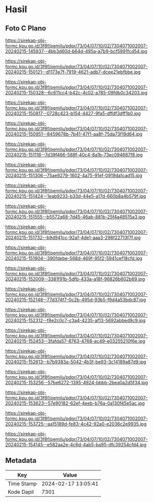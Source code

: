 # Hasil

## Foto C Plano

https://sirekap-obj-formc.kpu.go.id/3f8f/pemilu/pdpr/73/04/07/10/02/7304071002007-20240215-145937--4bb3d60d-b64d-495a-a7b9-bcf5991fcd54.jpg

https://sirekap-obj-formc.kpu.go.id/3f8f/pemilu/pdpr/73/04/07/10/02/7304071002007-20240215-150121--d1173e7f-7919-4621-adb7-dcee21ebfbbe.jpg

https://sirekap-obj-formc.kpu.go.id/3f8f/pemilu/pdpr/73/04/07/10/02/7304071002007-20240215-150328--6c611cc4-b42c-4c02-a785-09fdb0c34203.jpg

https://sirekap-obj-formc.kpu.go.id/3f8f/pemilu/pdpr/73/04/07/10/02/7304071002007-20240215-150817--0728c423-b154-4427-9fa5-dffdf3dff1b0.jpg

https://sirekap-obj-formc.kpu.go.id/3f8f/pemilu/pdpr/73/04/07/10/02/7304071002007-20240215-150951--8459678b-7b41-47f1-aa8f-75da73f19d64.jpg

https://sirekap-obj-formc.kpu.go.id/3f8f/pemilu/pdpr/73/04/07/10/02/7304071002007-20240215-151118--7d39f466-588f-40c4-8a1b-73ec094687f8.jpg

https://sirekap-obj-formc.kpu.go.id/3f8f/pemilu/pdpr/73/04/07/10/02/7304071002007-20240215-151306--75ae9279-1602-4a75-91ef-0919da1cad15.jpg

https://sirekap-obj-formc.kpu.go.id/3f8f/pemilu/pdpr/73/04/07/10/02/7304071002007-20240215-151424--1eab9233-b33d-44e5-a17d-660b8a4b579f.jpg

https://sirekap-obj-formc.kpu.go.id/3f8f/pemilu/pdpr/73/04/07/10/02/7304071002007-20240215-151555--b5572a68-7d45-46ab-881b-25f4a48515a3.jpg

https://sirekap-obj-formc.kpu.go.id/3f8f/pemilu/pdpr/73/04/07/10/02/7304071002007-20240215-151732--b9d941cc-92af-4de1-aaa3-298f22713f7f.jpg

https://sirekap-obj-formc.kpu.go.id/3f8f/pemilu/pdpr/73/04/07/10/02/7304071002007-20240215-151904--390fdebe-568d-469f-95f2-5941cef18cfd.jpg

https://sirekap-obj-formc.kpu.go.id/3f8f/pemilu/pdpr/73/04/07/10/02/7304071002007-20240215-152009--3381f91b-5dfb-433a-a18f-96826b602b69.jpg

https://sirekap-obj-formc.kpu.go.id/3f8f/pemilu/pdpr/73/04/07/10/02/7304071002007-20240215-152148--77d374f7-0c2b-495d-93b5-f9d4a53bdc87.jpg

https://sirekap-obj-formc.kpu.go.id/3f8f/pemilu/pdpr/73/04/07/10/02/7304071002007-20240215-152312--f8e2c0c7-c3a4-4235-af13-5692abbed9c9.jpg

https://sirekap-obj-formc.kpu.go.id/3f8f/pemilu/pdpr/73/04/07/10/02/7304071002007-20240215-152453--3fafda57-8763-4768-ac49-e03255210f6e.jpg

https://sirekap-obj-formc.kpu.go.id/3f8f/pemilu/pdpr/73/04/07/10/02/7304071002007-20240215-152613--b7b9383a-5042-4b3f-be93-3c14189a87d9.jpg

https://sirekap-obj-formc.kpu.go.id/3f8f/pemilu/pdpr/73/04/07/10/02/7304071002007-20240215-153256--57be6272-1395-4924-bbbb-2bea0a2d5f34.jpg

https://sirekap-obj-formc.kpu.go.id/3f8f/pemilu/pdpr/73/04/07/10/02/7304071002007-20240215-153623--57e90182-62ef-4eeb-b76a-0a130f45e5ac.jpg

https://sirekap-obj-formc.kpu.go.id/3f8f/pemilu/pdpr/73/04/07/10/02/7304071002007-20240215-153725--aa15189d-fe83-4c42-92a0-e2036c2e9935.jpg

https://sirekap-obj-formc.kpu.go.id/3f8f/pemilu/pdpr/73/04/07/10/02/7304071002007-20240215-154145--e582aa2e-4c6d-4ab5-ba95-dfc39254cfd4.jpg


## Metadata

| Key        | Value               |
| ---------- | ------------------- |
| Time Stamp | 2024-02-17 13:05:41 |
| Kode Dapil | 7301                |



